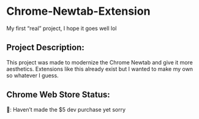 # Chrome-Newtab-Extension

My first “real” project, I hope it goes well lol


## Project Description:

This project was made to modernize the Chrome Newtab and give it more aesthetics. Extensions like this already exist but I wanted to make my own so whatever I guess. 

## Chrome Web Store Status:
🔴: Haven’t made the $5 dev purchase yet sorry
